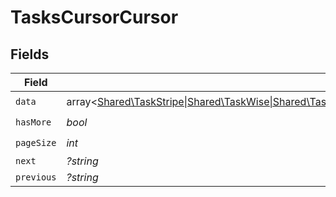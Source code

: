 # TasksCursorCursor


## Fields

| Field                                                                                                                                                                                                               | Type                                                                                                                                                                                                                | Required                                                                                                                                                                                                            | Description                                                                                                                                                                                                         | Example                                                                                                                                                                                                             |
| ------------------------------------------------------------------------------------------------------------------------------------------------------------------------------------------------------------------- | ------------------------------------------------------------------------------------------------------------------------------------------------------------------------------------------------------------------- | ------------------------------------------------------------------------------------------------------------------------------------------------------------------------------------------------------------------- | ------------------------------------------------------------------------------------------------------------------------------------------------------------------------------------------------------------------- | ------------------------------------------------------------------------------------------------------------------------------------------------------------------------------------------------------------------- |
| `data`                                                                                                                                                                                                              | array<[Shared\TaskStripe\|Shared\TaskWise\|Shared\TaskCurrencyCloud\|Shared\TaskDummyPay\|Shared\TaskModulr\|Shared\TaskBankingCircle\|Shared\TaskMangoPay\|Shared\TaskMoneycorp](../../Models/Shared/TasksCursorData.md)> | :heavy_check_mark:                                                                                                                                                                                                  | N/A                                                                                                                                                                                                                 |                                                                                                                                                                                                                     |
| `hasMore`                                                                                                                                                                                                           | *bool*                                                                                                                                                                                                              | :heavy_check_mark:                                                                                                                                                                                                  | N/A                                                                                                                                                                                                                 | false                                                                                                                                                                                                               |
| `pageSize`                                                                                                                                                                                                          | *int*                                                                                                                                                                                                               | :heavy_check_mark:                                                                                                                                                                                                  | N/A                                                                                                                                                                                                                 | 15                                                                                                                                                                                                                  |
| `next`                                                                                                                                                                                                              | *?string*                                                                                                                                                                                                           | :heavy_minus_sign:                                                                                                                                                                                                  | N/A                                                                                                                                                                                                                 |                                                                                                                                                                                                                     |
| `previous`                                                                                                                                                                                                          | *?string*                                                                                                                                                                                                           | :heavy_minus_sign:                                                                                                                                                                                                  | N/A                                                                                                                                                                                                                 | YXVsdCBhbmQgYSBtYXhpbXVtIG1heF9yZXN1bHRzLol=                                                                                                                                                                        |